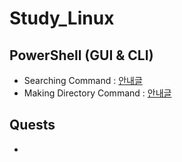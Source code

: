 # Study_Linux
## PowerShell (GUI & CLI)
- Searching Command : [안내글](codes/powershell_01.sh)
- Making Directory Command : [안내글](codes/powershell_01.sh)

## Quests
- 